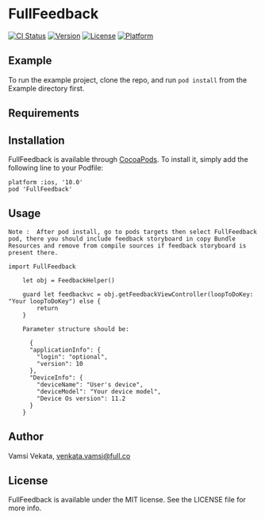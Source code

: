# FullFeedback

[![CI Status](http://img.shields.io/travis/karthikAdaptavant/FullFeedback.svg?style=flat)](https://travis-ci.org/karthikAdaptavant/FullFeedback)
[![Version](https://img.shields.io/cocoapods/v/FullFeedback.svg?style=flat)](http://cocoapods.org/pods/FullFeedback)
[![License](https://img.shields.io/cocoapods/l/FullFeedback.svg?style=flat)](http://cocoapods.org/pods/FullFeedback)
[![Platform](https://img.shields.io/cocoapods/p/FullFeedback.svg?style=flat)](http://cocoapods.org/pods/FullFeedback)

## Example

To run the example project, clone the repo, and run `pod install` from the Example directory first.

## Requirements



## Installation

FullFeedback is available through [CocoaPods](http://cocoapods.org/pods/FullFeedback). To install
it, simply add the following line to your Podfile:

```ruby'
platform :ios, '10.0'
pod 'FullFeedback'
```
## Usage

    Note :  After pod install, go to pods targets then select FullFeedback pod, there you should include feedback storyboard in copy Bundle Resources and remove from compile sources if feedback storyboard is present there.
    
    import FullFeedback

        let obj = FeedbackHelper()
    
        guard let feedbackvc = obj.getFeedbackViewController(loopToDoKey: "Your loopToDoKey") else {
            return
        }
        
        Parameter structure should be:  
        
          {
          "applicationInfo": {
            "login": "optional",
            "version": 10
          },
          "DeviceInfo": {
            "deviceName": "User's device",
            "deviceModel": "Your device model",
            "Device Os version": 11.2
          }
        }
                              
## Author

Vamsi Vekata, venkata.vamsi@full.co

## License

FullFeedback is available under the MIT license. See the LICENSE file for more info.
